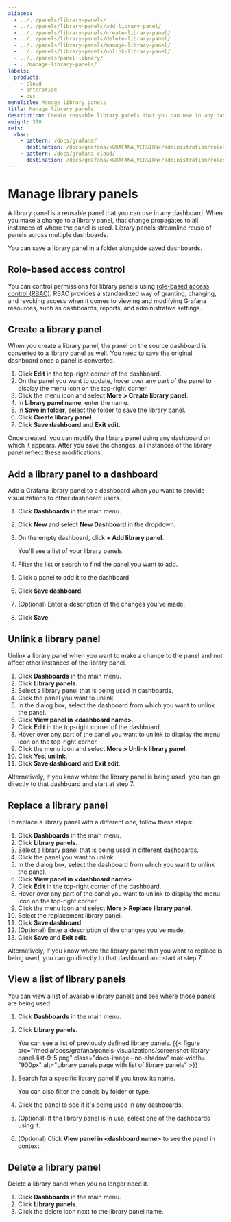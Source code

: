 ```yaml
---
aliases:
  - ../../panels/library-panels/
  - ../../panels/library-panels/add-library-panel/
  - ../../panels/library-panels/create-library-panel/
  - ../../panels/library-panels/delete-library-panel/
  - ../../panels/library-panels/manage-library-panel/
  - ../../panels/library-panels/unlink-library-panel/
  - ../../panels/panel-library/
  - ../manage-library-panels/
labels:
  products:
    - cloud
    - enterprise
    - oss
menuTitle: Manage library panels
title: Manage library panels
description: Create reusable library panels that you can use in any dashboard
weight: 300
refs:
  rbac:
    - pattern: /docs/grafana/
      destination: /docs/grafana/<GRAFANA_VERSION>/administration/roles-and-permissions/access-control/
    - pattern: /docs/grafana-cloud/
      destination: /docs/grafana/<GRAFANA_VERSION>/administration/roles-and-permissions/access-control/
---
```


# Manage library panels

A library panel is a reusable panel that you can use in any dashboard. When you make a change to a library panel, that change propagates to all instances of where the panel is used. Library panels streamline reuse of panels across multiple dashboards.

You can save a library panel in a folder alongside saved dashboards.

## Role-based access control

You can control permissions for library panels using [role-based access control (RBAC)](ref:rbac). RBAC provides a standardized way of granting, changing, and revoking access when it comes to viewing and modifying Grafana resources, such as dashboards, reports, and administrative settings.

## Create a library panel

When you create a library panel, the panel on the source dashboard is converted to a library panel as well. You need to save the original dashboard once a panel is converted.

1. Click **Edit** in the top-right corner of the dashboard.
1. On the panel you want to update, hover over any part of the panel to display the menu icon on the top-right corner.
1. Click the menu icon and select **More > Create library panel**.
1. In **Library panel name**, enter the name.
1. In **Save in folder**, select the folder to save the library panel.
1. Click **Create library panel**.
1. Click **Save dashboard** and **Exit edit**.

Once created, you can modify the library panel using any dashboard on which it appears. After you save the changes, all instances of the library panel reflect these modifications.

## Add a library panel to a dashboard

Add a Grafana library panel to a dashboard when you want to provide visualizations to other dashboard users.

1. Click **Dashboards** in the main menu.
1. Click **New** and select **New Dashboard** in the dropdown.
1. On the empty dashboard, click **+ Add library panel**.

   You'll see a list of your library panels.

1. Filter the list or search to find the panel you want to add.
1. Click a panel to add it to the dashboard.
1. Click **Save dashboard**.
1. (Optional) Enter a description of the changes you've made.
1. Click **Save**.

## Unlink a library panel

Unlink a library panel when you want to make a change to the panel and not affect other instances of the library panel.

1. Click **Dashboards** in the main menu.
1. Click **Library panels**.
1. Select a library panel that is being used in dashboards.
1. Click the panel you want to unlink.
1. In the dialog box, select the dashboard from which you want to unlink the panel.
1. Click **View panel in \<dashboard name\>**.
1. Click **Edit** in the top-right corner of the dashboard.
1. Hover over any part of the panel you want to unlink to display the menu icon on the top-right corner.
1. Click the menu icon and select **More > Unlink library panel**.
1. Click **Yes, unlink**.
1. Click **Save dashboard** and **Exit edit**.

Alternatively, if you know where the library panel is being used, you can go directly to that dashboard and start at step 7.

## Replace a library panel

To replace a library panel with a different one, follow these steps:

1. Click **Dashboards** in the main menu.
1. Click **Library panels**.
1. Select a library panel that is being used in different dashboards.
1. Click the panel you want to unlink.
1. In the dialog box, select the dashboard from which you want to unlink the panel.
1. Click **View panel in \<dashboard name\>**.
1. Click **Edit** in the top-right corner of the dashboard.
1. Hover over any part of the panel you want to unlink to display the menu icon on the top-right corner.
1. Click the menu icon and select **More > Replace library panel**.
1. Select the replacement library panel.
1. Click **Save dashboard**.
1. (Optional) Enter a description of the changes you've made.
1. Click **Save** and **Exit edit**.

Alternatively, if you know where the library panel that you want to replace is being used, you can go directly to that dashboard and start at step 7.

## View a list of library panels

You can view a list of available library panels and see where those panels are being used.

1. Click **Dashboards** in the main menu.
1. Click **Library panels**.

   You can see a list of previously defined library panels.
   {{< figure src="/media/docs/grafana/panels-visualizations/screenshot-library-panel-list-9-5.png" class="docs-image--no-shadow" max-width= "900px" alt="Library panels page with list of library panels" >}}

1. Search for a specific library panel if you know its name.

   You can also filter the panels by folder or type.

1. Click the panel to see if it's being used in any dashboards.
1. (Optional) If the library panel is in use, select one of the dashboards using it.
1. (Optional) Click **View panel in \<dashboard name\>** to see the panel in context.

## Delete a library panel

Delete a library panel when you no longer need it.

1. Click **Dashboards** in the main menu.
1. Click **Library panels**.
1. Click the delete icon next to the library panel name.
